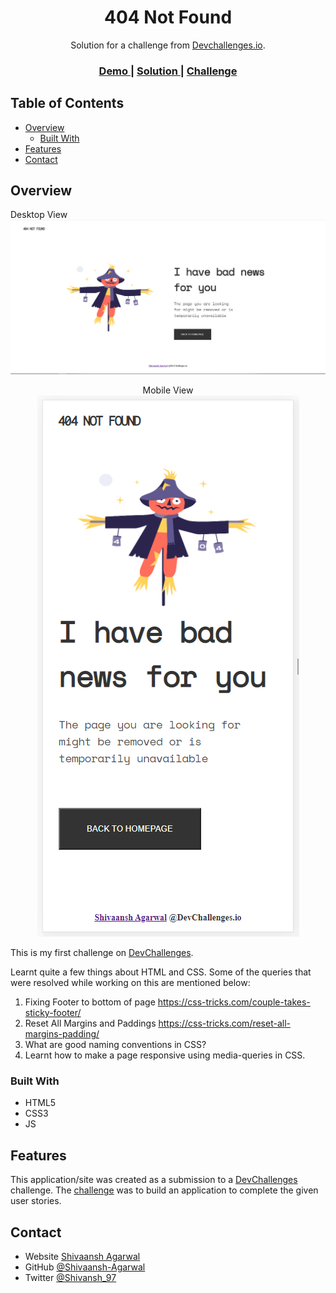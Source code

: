 <!-- Please update value in the {}  -->

<h1 align="center">404 Not Found</h1>

<div align="center">
   Solution for a challenge from  <a href="http://devchallenges.io" target="_blank">Devchallenges.io</a>.
</div>

<div align="center">
  <h3>
    <a href="https://{your-demo-link.your-domain}">
      Demo
    </a>
    <span> | </span>
    <a href="https://{your-url-to-the-solution}">
      Solution
    </a>
    <span> | </span>
    <a href="https://devchallenges.io/challenges/wBunSb7FPrIepJZAg0sY">
      Challenge
    </a>
  </h3>
</div>

<!-- TABLE OF CONTENTS -->

## Table of Contents

- [Overview](#overview)
  - [Built With](#built-with)
- [Features](#features)
- [Contact](#contact)

<!-- OVERVIEW -->

## Overview
Desktop View
![screenshot](./on1.png)
<div style="text-align: center">
Mobile View <br>
<img src="./on2.png"></img>
</div>

This is my first challenge on [DevChallenges](https://devchallenges.io/challenges).

Learnt quite a few things about HTML and CSS. Some of the queries that were resolved while working on this are mentioned below:
1. Fixing Footer to bottom of page
	https://css-tricks.com/couple-takes-sticky-footer/
2. Reset All Margins and Paddings
	https://css-tricks.com/reset-all-margins-padding/
3. What are good naming conventions in CSS?
4. Learnt how to make a page responsive using media-queries in CSS.

### Built With

- HTML5
- CSS3
- JS

## Features

This application/site was created as a submission to a [DevChallenges](https://devchallenges.io/challenges) challenge. The [challenge](https://devchallenges.io/challenges/wBunSb7FPrIepJZAg0sY) was to build an application to complete the given user stories.


## Contact

- Website [Shivaansh Agarwal](https://shivaansh-agarwal.netlify.app/index.html)
- GitHub [@Shivaansh-Agarwal](https://github.com/Shivaansh-Agarwal)
- Twitter [@Shivansh_97](https://twitter.com/Shivansh_97)
